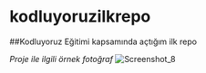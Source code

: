 # kodluyoruzilkrepo
##Kodluyoruz Eğitimi kapsamında açtığım ilk repo

*Proje ile ilgili örnek fotoğraf*
![Screenshot_8](https://user-images.githubusercontent.com/107798125/174497590-ef6ac75c-246c-436b-a86e-49006579446a.png)